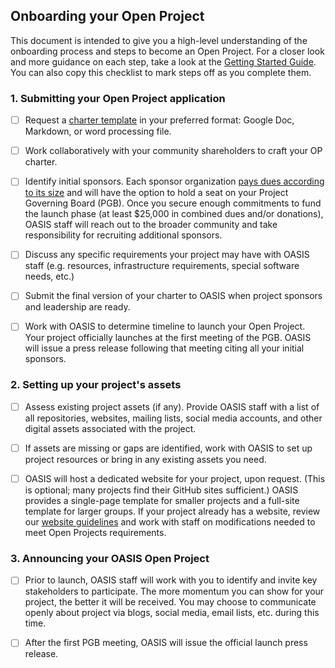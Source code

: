 ## Onboarding your Open Project
This document is intended to give you a high-level understanding of the onboarding process and steps to become an Open Project. For a closer look and more guidance on each step, take a look at the [Getting Started Guide][get-start]. You can also copy this checklist to mark steps off as you complete them.


### 1. Submitting your Open Project application

- [ ] Request a [charter template][charter] in your preferred format: Google Doc, Markdown, or word processing file. 

- [ ] Work collaboratively with your community shareholders to craft your OP charter. 

- [ ] Identify initial sponsors. Each sponsor organization [pays dues according to its size](https://www.oasis-open.org/join-2/#membership-dues-op) and will have the option to hold a seat on your Project Governing Board (PGB). Once you secure enough commitments to fund the launch phase (at least $25,000 in combined dues and/or donations), OASIS staff will reach out to the broader community and take responsibility for recruiting additional sponsors. 

- [ ] Discuss any specific requirements your project may have with OASIS staff (e.g. resources, infrastructure requirements, special software needs, etc.) 

- [ ] Submit the final version of your charter to OASIS when project sponsors and leadership are ready. 

- [ ] Work with OASIS to determine timeline to launch your Open Project. Your project officially launches at the first meeting of the PGB. OASIS will issue a press release following that meeting citing all your initial sponsors. 


### 2. Setting up your project's assets

- [ ] Assess existing project assets (if any). Provide OASIS staff with a list of all repositories, websites, mailing lists, social media accounts, and other digital assets associated with the project.  

- [ ] If assets are missing or gaps are identified, work with OASIS to set up project resources or bring in any existing assets you need.

- [ ] OASIS will host a dedicated website for your project, upon request. (This is optional; many projects find their GitHub sites sufficient.) OASIS provides a single-page template for smaller projects and a full-site template for larger groups. If your project already has a website, review our [website guidelines](./project-website-guidelines.md) and work with staff on modifications needed to meet Open Projects requirements.


### 3. Announcing your OASIS Open Project

- [ ] Prior to launch, OASIS staff will work with you to identify and invite key stakeholders to participate. The more momentum you can show for your project, the better it will be received. You may choose to communicate openly about project via blogs, social media, email lists, etc. during this time.

- [ ] After the first PGB meeting, OASIS will issue the official launch press release. 


[charter]: ../templates/open-project-draft-charter-template.md
[get-start]: ./getting-started-guide.md
